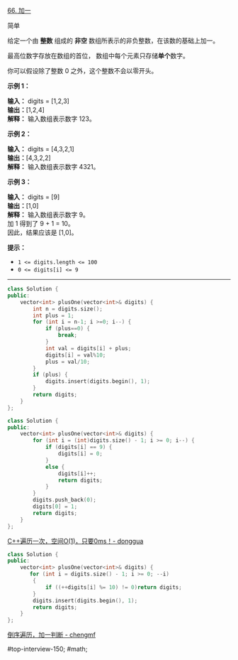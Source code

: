 [66. 加一](https://leetcode.cn/problems/plus-one/)

简单

给定一个由 **整数** 组成的 **非空** 数组所表示的非负整数，在该数的基础上加一。

最高位数字存放在数组的首位， 数组中每个元素只存储**单个**数字。

你可以假设除了整数 0 之外，这个整数不会以零开头。

**示例 1：**

**输入：** digits = [1,2,3]  
**输出：**[1,2,4]  
**解释：** 输入数组表示数字 123。  

**示例 2：**

**输入：** digits = [4,3,2,1]  
**输出：**[4,3,2,2]  
**解释：** 输入数组表示数字 4321。  

**示例 3：**

**输入：** digits = [9]  
**输出：**[1,0]  
**解释：** 输入数组表示数字 9。  
加 1 得到了 9 + 1 = 10。  
因此，结果应该是 [1,0]。  

**提示：**

- `1 <= digits.length <= 100`
- `0 <= digits[i] <= 9`
---- ----

```cpp
class Solution {
public:
    vector<int> plusOne(vector<int>& digits) {
        int n = digits.size();
        int plus = 1;
        for (int i = n-1; i >=0; i--) {
            if (plus==0) {
                break;
            }
            int val = digits[i] + plus;
            digits[i] = val%10;
            plus = val/10;
        }
        if (plus) {
            digits.insert(digits.begin(), 1);
        }
        return digits;
    }
};
```


```cpp
class Solution {
public:
    vector<int> plusOne(vector<int>& digits) {
        for (int i = (int)digits.size() - 1; i >= 0; i--) {
            if (digits[i] == 9) {
                digits[i] = 0;
            }
            else {
                digits[i]++;
                return digits;
            }
        }
        digits.push_back(0);
        digits[0] = 1;
        return digits;
    }
};
```
[C++遍历一次，空间O(1)，只要0ms！- donggua](https://leetcode.cn/problems/plus-one/solutions/32813/cbian-li-yi-ci-kong-jian-o1zhi-yao-0ms-by-donggua-/)

```cpp
class Solution {
public:
    vector<int> plusOne(vector<int>& digits) {
       for (int i = digits.size() - 1; i >= 0; --i)
        {
            if ((++digits[i] %= 10) != 0)return digits;
        }
        digits.insert(digits.begin(), 1);
        return digits;
    }
};
```
[倒序遍历，加一判断 - chengmf](https://leetcode.cn/problems/plus-one/solutions/174150/hua-li-hu-shao-by-chengmf/)

#top-interview-150; #math;  